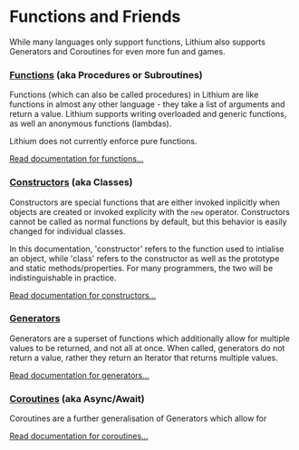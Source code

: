 # Functions and Friends

While many languages only support functions, Lithium also supports Generators and Coroutines for even more fun and games.

### [Functions](./functions.md) (aka Procedures or Subroutines)

Functions (which can also be called procedures) in Lithium are like functions in almost any other language - they take a list of arguments and return a value. Lithium supports writing overloaded and generic functions, as well an anonymous functions (lambdas). 

Lithium does not currently enforce pure functions.

[Read documentation for functions...](./functions.md)

### [Constructors](./constructors.md) (aka Classes)

Constructors are special functions that are either invoked inplicitly when objects are created or invoked explicity with the `new` operator. Constructors cannot be called as normal functions by default, but this behavior is easily changed for individual classes.

In this documentation, 'constructor' refers to the function used to intialise an object, while 'class' refers to the constructor as well as the prototype and static methods/properties. For many programmers, the two will be indistinguishable in practice.

[Read documentation for constructors...](./constructors.md)

### [Generators](./generators.md)

Generators are a superset of functions which additionally allow for multiple values to be returned, and not all at once. When called, generators do not return a value, rather they return an Iterator that returns multiple values.

[Read documentation for generators...](./generators.md)

### [Coroutines](./coroutines.md) (aka Async/Await)

Coroutines are a further generalisation of Generators which allow for 

[Read documentation for coroutines...](./coroutines.md)